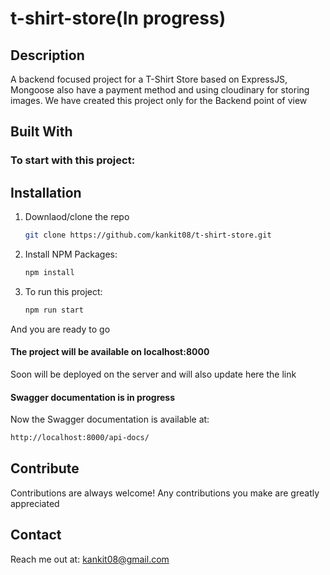 # t-shirt-store(In progress)

## **Description**

A backend focused project for a T-Shirt Store based on ExpressJS, Mongoose also have a payment method and using cloudinary for storing images. We have created this project only for the Backend point of view

## **Built With**

### **To start with this project:**

## Installation

1. Downlaod/clone the repo
   ```bash
   git clone https://github.com/kankit08/t-shirt-store.git
   ```
2. Install NPM Packages:
   ```bash
   npm install
   ```
3. To run this project:
   ```bash
   npm run start
   ```

And you are ready to go

#### **The project will be available on localhost:8000**

Soon will be deployed on the server and will also update here the link

#### **Swagger documentation is in progress**

Now the Swagger documentation is available at:

```bash
http://localhost:8000/api-docs/
```

## Contribute

Contributions are always welcome!
Any contributions you make are greatly appreciated

## Contact

Reach me out at: kankit08@gmail.com
